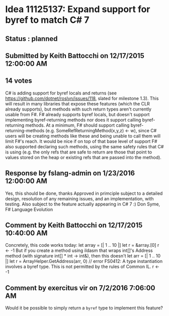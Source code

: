 # Idea 11125137: Expand support for byref to match C# 7 #

## Status : planned

## Submitted by Keith Battocchi on 12/17/2015 12:00:00 AM

## 14 votes

C# is adding support for byref locals and returns (see https://github.com/dotnet/roslyn/issues/118, slated for milestone 1.3). This will result in many libraries that expose these features (which the CLR already supports), but methods with such return types aren't currently usable from F#. F# already supports byref locals, but doesn't support implementing byref-returning methods nor does it support calling byref-returning methods.
At a minimum, F# should support calling byref-returning-methods (e.g. SomeRefReturningMethod(x,y,z) <- w), since C# users will be creating methods like these and being unable to call them will limit F#'s reach.
It would be nice if on top of that base level of support F# also supported declaring such methods, using the same safety rules that C# is using (e.g. the only refs that are safe to return are those that point to values stored on the heap or existing refs that are passed into the method).

## Response by fslang-admin on 1/23/2016 12:00:00 AM

Yes, this should be done, thanks
Approved in primciple subject to a detailed design, resolution of any remaining issues, and an implementation, with testing. Also subject to the feature actually appearing in C# 7 :)
Don Syme, F# Language Evolution


## Comment by Keith Battocchi on 12/17/2015 10:40:00 AM

Concretely, this code works today:
let array = [| 1 .. 10 |]
let r = &array.[0]
r <- -1
But if you create a method using ildasm that wraps int[]'s Address method (with signature int[] * int -> int&), then this doesn't
let arr = [| 1 .. 10 |]
let r = ArrayHelper.GetAddress(arr, 0) // error FS0412: A type instantiation involves a byref type. This is not permitted by the rules of Common IL.
r <- -1

## Comment by exercitus vir on 7/2/2016 7:06:00 AM

Would it be possible to simply return a `byref` type to implement this feature?
